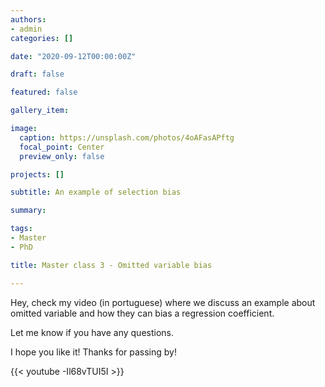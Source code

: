 ```yaml
---
authors:
- admin
categories: []

date: "2020-09-12T00:00:00Z"

draft: false

featured: false

gallery_item:

image:
  caption: https://unsplash.com/photos/4oAFasAPftg
  focal_point: Center
  preview_only: false

projects: []

subtitle: An example of selection bias

summary: 

tags:
- Master
- PhD

title: Master class 3 - Omitted variable bias

---
```


Hey, check my video (in portuguese) where we discuss an example about omitted variable and how they can bias a regression coefficient.


Let me know if you have any questions.

I hope you like it! Thanks for passing by!

{{< youtube -Il68vTUI5I >}}
